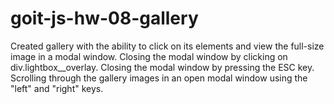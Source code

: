# goit-js-hw-08-gallery

Created gallery with the ability to click on its elements and view the full-size image in a modal window. 
Closing the modal window by clicking on div.lightbox__overlay.
Closing the modal window by pressing the ESC key.
Scrolling through the gallery images in an open modal window using the "left" and "right" keys.
